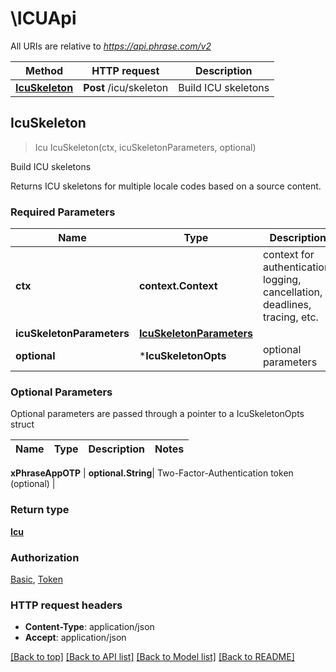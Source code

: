 # \ICUApi

All URIs are relative to *https://api.phrase.com/v2*

Method | HTTP request | Description
------------- | ------------- | -------------
[**IcuSkeleton**](ICUApi.md#IcuSkeleton) | **Post** /icu/skeleton | Build ICU skeletons



## IcuSkeleton

> Icu IcuSkeleton(ctx, icuSkeletonParameters, optional)

Build ICU skeletons

Returns ICU skeletons for multiple locale codes based on a source content.

### Required Parameters


Name | Type | Description  | Notes
------------- | ------------- | ------------- | -------------
**ctx** | **context.Context** | context for authentication, logging, cancellation, deadlines, tracing, etc.
**icuSkeletonParameters** | [**IcuSkeletonParameters**](IcuSkeletonParameters.md)|  | 
 **optional** | ***IcuSkeletonOpts** | optional parameters | nil if no parameters

### Optional Parameters

Optional parameters are passed through a pointer to a IcuSkeletonOpts struct


Name | Type | Description  | Notes
------------- | ------------- | ------------- | -------------

 **xPhraseAppOTP** | **optional.String**| Two-Factor-Authentication token (optional) | 

### Return type

[**Icu**](Icu.md)

### Authorization

[Basic](../README.md#Basic), [Token](../README.md#Token)

### HTTP request headers

- **Content-Type**: application/json
- **Accept**: application/json

[[Back to top]](#) [[Back to API list]](../README.md#documentation-for-api-endpoints)
[[Back to Model list]](../README.md#documentation-for-models)
[[Back to README]](../README.md)

